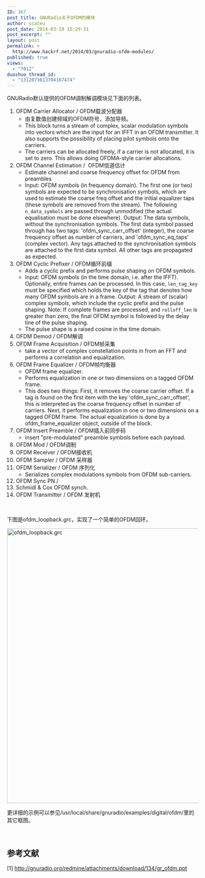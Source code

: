 ```yaml
---
ID: 367
post_title: GNURadio关于OFDM的模块
author: scateu
post_date: 2014-03-19 15:29:31
post_excerpt: ""
layout: post
permalink: >
  http://www.hackrf.net/2014/03/gnuradio-ofdm-modules/
published: true
views:
  - "7012"
duoshuo_thread_id:
  - "1312073613704167474"
---
```

GNURadio默认提供的OFDM调制解调模块见下面的列表。
<ol>
	<li>OFDM Carrier Allocator / OFDM载波分配器
<ul>
	<li>由复数值创建频域的OFDM符号，添加导频。</li>
	<li>This block turns a stream of complex, scalar modulation symbols into vectors which are the input for an IFFT in an OFDM transmitter. It also supports the possibility of placing pilot symbols onto the carriers.</li>
	<li>The carriers can be allocated freely, if a carrier is not allocated, it is set to zero. This allows doing OFDMA-style carrier allocations.</li>
</ul>
</li>
	<li>OFDM Channel Estimation /  OFDM信道估计
<ul>
	<li>Estimate channel and coarse frequency offset for OFDM from preambles</li>
	<li>Input: OFDM symbols (in frequency domain). The first one (or two) symbols are expected to be synchronisation symbols, which are used to estimate the coarse freq offset and the initial equalizer taps (these symbols are removed from the stream). The following <code>n_data_symbols</code> are passed through unmodified (the actual equalisation must be done elsewhere). Output: The data symbols, without the synchronisation symbols. The first data symbol passed through has two tags: 'ofdm_sync_carr_offset' (integer), the coarse frequency offset as number of carriers, and 'ofdm_sync_eq_taps' (complex vector). Any tags attached to the synchronisation symbols are attached to the first data symbol. All other tags are propagated as expected.</li>
</ul>
</li>
	<li>OFDM Cyclic Prefixer / OFDM循环前缀
<ul>
	<li>Adds a cyclic prefix and performs pulse shaping on OFDM symbols.</li>
	<li>Input: OFDM symbols (in the time domain, i.e. after the IFFT). Optionally, entire frames can be processed. In this case, <code>len_tag_key</code> must be specified which holds the key of the tag that denotes how many OFDM symbols are in a frame. Output: A stream of (scalar) complex symbols, which include the cyclic prefix and the pulse shaping. Note: If complete frames are processed, and <code>rolloff_len</code> is greater than zero, the final OFDM symbol is followed by the delay line of the pulse shaping.</li>
	<li>The pulse shape is a raised cosine in the time domain.</li>
</ul>
</li>
	<li>OFDM Demod / OFDM解调</li>
	<li>OFDM Frame Acquisition / OFDM帧采集
<ul>
	<li>take a vector of complex constellation points in from an FFT and performs a correlation and equalization.</li>
</ul>
</li>
	<li>OFDM Frame Equalizer / OFDM帧均衡器
<ul>
	<li>OFDM frame equalizer.</li>
	<li>Performs equalization in one or two dimensions on a tagged OFDM frame.</li>
	<li>This does two things: First, it removes the coarse carrier offset. If a tag is found on the first item with the key 'ofdm_sync_carr_offset', this is interpreted as the coarse frequency offset in number of carriers. Next, it performs equalization in one or two dimensions on a tagged OFDM frame. The actual equalization is done by a ofdm_frame_equalizer object, outside of the block.</li>
</ul>
</li>
	<li>OFDM Insert Preamble / OFDM插入前同步码
<ul>
	<li>insert "pre-modulated" preamble symbols before each payload.</li>
</ul>
</li>
	<li>OFDM Mod / OFDM调制</li>
	<li>OFDM Receiver / OFDM接收机</li>
	<li>OFDM Sampler / OFDM 采样器</li>
	<li>OFDM Serializer / OFDM 序列化
<ul>
	<li>Serializes complex modulations symbols from OFDM sub-carriers.</li>
</ul>
</li>
	<li>OFDM Sync PN /</li>
	<li>Schmidl &amp; Cox OFDM synch.</li>
	<li>OFDM Transmitter / OFDM 发射机</li>
</ol>
&nbsp;

下图是ofdm_loopback.grc，实现了一个简单的OFDM回环。

<a href="http://www.hackrf.net/wp-content/uploads/2014/03/ofdm_loopback.grc_.png"><img class="alignnone size-full wp-image-369" alt="ofdm_loopback.grc" src="http://www.hackrf.net/wp-content/uploads/2014/03/ofdm_loopback.grc_.png" width="882" height="720" /></a>

更详细的示例可以参见/usr/local/share/gnuradio/examples/digital/ofdm/里的其它框图。

&nbsp;
<h2>参考文献</h2>
[1] <a href="http://gnuradio.org/redmine/attachments/download/134/gr_ofdm.ppt">http://gnuradio.org/redmine/attachments/download/134/gr_ofdm.ppt</a>
